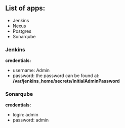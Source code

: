## List of apps:
   - Jenkins
   - Nexus
   - Postgres
   - Sonarqube

### Jenkins
**credentials:**
   - username: Admin 
   - password: the password can be found at: **/var/jenkins_home/secrets/initialAdminPassword**

### Sonarqube
**credentials:**
   - login: admin
   - password: admin